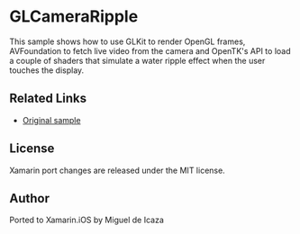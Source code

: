 GLCameraRipple
==============

This sample shows how to use GLKit to render OpenGL frames, AVFoundation to fetch live video from the camera and OpenTK's API to load a couple of shaders that simulate a water ripple effect when the user touches the display.

Related Links
-------

- [Original sample](http://developer.apple.com/library/ios/#samplecode/GLCameraRipple/Introduction/Intro.html)

License
-------

Xamarin port changes are released under the MIT license.

Author
------

Ported to Xamarin.iOS by Miguel de Icaza
